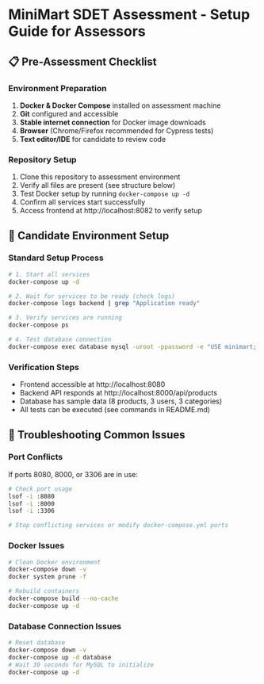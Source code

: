 # MiniMart SDET Assessment - Setup Guide for Assessors

## 📋 Pre-Assessment Checklist

### Environment Preparation
1. **Docker & Docker Compose** installed on assessment machine
2. **Git** configured and accessible
3. **Stable internet connection** for Docker image downloads
4. **Browser** (Chrome/Firefox recommended for Cypress tests)
5. **Text editor/IDE** for candidate to review code

### Repository Setup
1. Clone this repository to assessment environment
2. Verify all files are present (see structure below)
3. Test Docker setup by running `docker-compose up -d`
4. Confirm all services start successfully
5. Access frontend at http://localhost:8082 to verify setup

## 🚀 Candidate Environment Setup

### Standard Setup Process
```bash
# 1. Start all services
docker-compose up -d

# 2. Wait for services to be ready (check logs)
docker-compose logs backend | grep "Application ready"

# 3. Verify services are running
docker-compose ps

# 4. Test database connection
docker-compose exec database mysql -uroot -ppassword -e "USE minimart; SELECT COUNT(*) FROM products;"
```

### Verification Steps
- Frontend accessible at http://localhost:8080
- Backend API responds at http://localhost:8000/api/products
- Database has sample data (8 products, 3 users, 3 categories)
- All tests can be executed (see commands in README.md)

## 🐛 Troubleshooting Common Issues

### Port Conflicts
If ports 8080, 8000, or 3306 are in use:
```bash
# Check port usage
lsof -i :8080
lsof -i :8000
lsof -i :3306

# Stop conflicting services or modify docker-compose.yml ports
```

### Docker Issues
```bash
# Clean Docker environment
docker-compose down -v
docker system prune -f

# Rebuild containers
docker-compose build --no-cache
docker-compose up -d
```

### Database Connection Issues
```bash
# Reset database
docker-compose down -v
docker-compose up -d database
# Wait 30 seconds for MySQL to initialize
docker-compose up -d
```